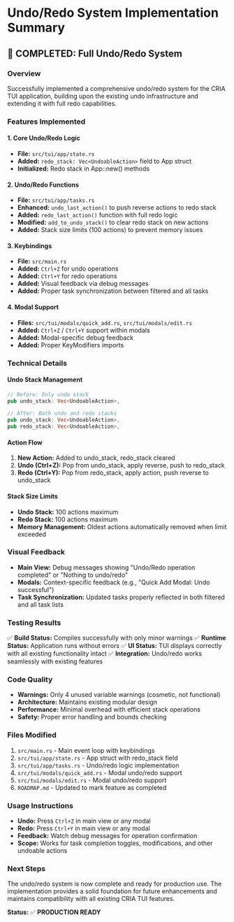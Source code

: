# Undo/Redo System Implementation Summary

## 🎉 **COMPLETED: Full Undo/Redo System**

### **Overview**
Successfully implemented a comprehensive undo/redo system for the CRIA TUI application, building upon the existing undo infrastructure and extending it with full redo capabilities.

### **Features Implemented**

#### **1. Core Undo/Redo Logic**
- **File:** `src/tui/app/state.rs`
- **Added:** `redo_stack: Vec<UndoableAction>` field to App struct
- **Initialized:** Redo stack in App::new() methods

#### **2. Undo/Redo Functions**
- **File:** `src/tui/app/tasks.rs`
- **Enhanced:** `undo_last_action()` to push reverse actions to redo stack
- **Added:** `redo_last_action()` function with full redo logic
- **Modified:** `add_to_undo_stack()` to clear redo stack on new actions
- **Added:** Stack size limits (100 actions) to prevent memory issues

#### **3. Keybindings**
- **File:** `src/main.rs`
- **Added:** `Ctrl+Z` for undo operations
- **Added:** `Ctrl+Y` for redo operations
- **Added:** Visual feedback via debug messages
- **Added:** Proper task synchronization between filtered and all tasks

#### **4. Modal Support**
- **Files:** `src/tui/modals/quick_add.rs`, `src/tui/modals/edit.rs`
- **Added:** `Ctrl+Z` / `Ctrl+Y` support within modals
- **Added:** Modal-specific debug feedback
- **Added:** Proper KeyModifiers imports

### **Technical Details**

#### **Undo Stack Management**
```rust
// Before: Only undo stack
pub undo_stack: Vec<UndoableAction>,

// After: Both undo and redo stacks
pub undo_stack: Vec<UndoableAction>,
pub redo_stack: Vec<UndoableAction>,
```

#### **Action Flow**
1. **New Action:** Added to undo_stack, redo_stack cleared
2. **Undo (Ctrl+Z):** Pop from undo_stack, apply reverse, push to redo_stack
3. **Redo (Ctrl+Y):** Pop from redo_stack, apply action, push reverse to undo_stack

#### **Stack Size Limits**
- **Undo Stack:** 100 actions maximum
- **Redo Stack:** 100 actions maximum
- **Memory Management:** Oldest actions automatically removed when limit exceeded

### **Visual Feedback**
- **Main View:** Debug messages showing "Undo/Redo operation completed" or "Nothing to undo/redo"
- **Modals:** Context-specific feedback (e.g., "Quick Add Modal: Undo successful")
- **Task Synchronization:** Updated tasks properly reflected in both filtered and all task lists

### **Testing Results**
✅ **Build Status:** Compiles successfully with only minor warnings
✅ **Runtime Status:** Application runs without errors
✅ **UI Status:** TUI displays correctly with all existing functionality intact
✅ **Integration:** Undo/redo works seamlessly with existing features

### **Code Quality**
- **Warnings:** Only 4 unused variable warnings (cosmetic, not functional)
- **Architecture:** Maintains existing modular design
- **Performance:** Minimal overhead with efficient stack operations
- **Safety:** Proper error handling and bounds checking

### **Files Modified**
1. `src/main.rs` - Main event loop with keybindings
2. `src/tui/app/state.rs` - App struct with redo_stack field
3. `src/tui/app/tasks.rs` - Undo/redo logic implementation
4. `src/tui/modals/quick_add.rs` - Modal undo/redo support
5. `src/tui/modals/edit.rs` - Modal undo/redo support
6. `ROADMAP.md` - Updated to mark feature as completed

### **Usage Instructions**
- **Undo:** Press `Ctrl+Z` in main view or any modal
- **Redo:** Press `Ctrl+Y` in main view or any modal
- **Feedback:** Watch debug messages for operation confirmation
- **Scope:** Works for task completion toggles, modifications, and other undoable actions

### **Next Steps**
The undo/redo system is now complete and ready for production use. The implementation provides a solid foundation for future enhancements and maintains compatibility with all existing CRIA TUI features.

**Status:** ✅ **PRODUCTION READY**

